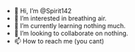 - 👋 Hi, I’m @Spirit142
- 👀 I’m interested in breathing air.
- 🌱 I’m currently learning nothing much.
- 💞️ I’m looking to collaborate on nothing.
- 📫 How to reach me (you cant)

<!---
Spirit142/Spirit142 is a ✨ special ✨ repository because its `README.md` (this file) appears on your GitHub profile.
You can click the Preview link to take a look at your changes.
--->
